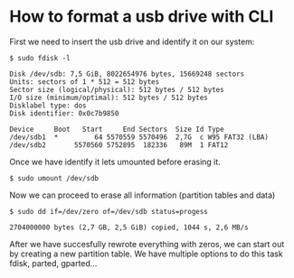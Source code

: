 #  How to format a usb drive with CLI

First we need to insert the usb drive and identify it on our system:

    $ sudo fdisk -l

    Disk /dev/sdb: 7,5 GiB, 8022654976 bytes, 15669248 sectors
    Units: sectors of 1 * 512 = 512 bytes
    Sector size (logical/physical): 512 bytes / 512 bytes
    I/O size (minimum/optimal): 512 bytes / 512 bytes
    Disklabel type: dos
    Disk identifier: 0x0c7b9850

    Device     Boot   Start     End Sectors  Size Id Type
    /dev/sdb1  *         64 5570559 5570496  2,7G  c W95 FAT32 (LBA)
    /dev/sdb2       5570560 5752895  182336   89M  1 FAT12

Once we have identify it lets umounted before erasing it.

    $ sudo umount /dev/sdb

Now we can proceed to erase all information (partition tables and data)

    $ sudo dd if=/dev/zero of=/dev/sdb status=progess

    2704000000 bytes (2,7 GB, 2,5 GiB) copied, 1044 s, 2,6 MB/s

After we have succesfully rewrote everything with zeros, we can start out by creating a new partition table. We have multiple options to do this task fdisk, parted, gparted...

